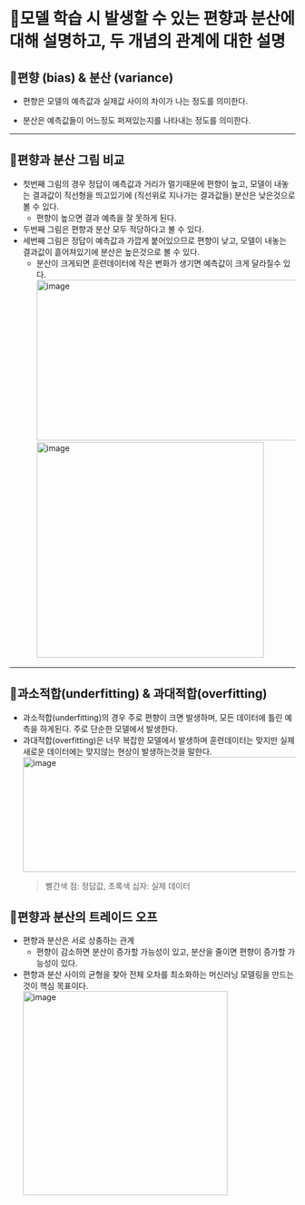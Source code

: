 # :book:모델 학습 시 발생할 수 있는 편향과 분산에 대해 설명하고, 두 개념의 관계에 대한 설명

## :mag_right:편향 (bias) & 분산 (variance)
- 편향은 모델의 예측값과 실제값 사이의 차이가 나는 정도를 의미한다.
  
- 분산은 예측값들이 어느정도 퍼져있는지를 나타내는 정도를 의미한다.



---



## :memo:편향과 분산 그림 비교
- 첫번째 그림의 경우 정답이 예측값과 거리가 멀기때문에 편향이 높고, 모델이 내놓는 결과값이 직선형을 띄고있기에 (직선위로 지나가는 결과값들) 분산은 낮은것으로 볼 수 있다.
  - 편향이 높으면 결과 예측을 잘 못하게 된다.
- 두번째 그림은 편향과 분산 모두 적당하다고 볼 수 있다.
- 세번째 그림은 정답이 예측값과 가깝게 붙어있으므로 편향이 낮고, 모델이 내놓는 결과값이 흩어져있기에 분산은 높은것으로 볼 수 있다.
  - 분산이 크게되면 훈련데이터에 작은 변화가 생기면 예측값이 크게 달라질수 있다.
    <img width="715" height="283" alt="image" src="https://github.com/user-attachments/assets/62af2848-3672-4aea-a501-09817886e482" />
     <img width="400" height="380" alt="image" src="https://github.com/user-attachments/assets/5270d95f-59db-4ed4-a3ce-59f96bc0f55a" />

---  
## :memo:과소적합(underfitting) & 과대적합(overfitting)
- 과소적합(underfitting)의 경우 주로 편향이 크면 발생하며, 모든 데이터에 틀린 예측을 하게된다. 주로 단순한 모델에서 발생한다.
- 과대적합(overfitting)은 너무 복잡한 모델에서 발생하며 훈련데이터는 맞지만 실제 새로운 데이터에는 맞지않는 현상이 발생하는것을 말한다.  
  <img width="589" height="203" alt="image" src="https://github.com/user-attachments/assets/b3875c9e-8a44-4c45-adb7-13aeabc5c3ce" />
  > 빨간색 점: 정답값, 초록색 십자: 실제 데이터



## :mag_right:편향과 분산의 트레이드 오프
- 편향과 분산은 서로 상충하는 관계
  - 편향이 감소하면 분산이 증가할 가능성이 있고, 분산을 줄이면 편향이 증가할 가능성이 있다.
- 편향과 분산 사이의 균형을 찾아 전체 오차를 최소화하는 머신러닝 모델링을 만드는 것이 핵심 목표이다.  
  <img width="360" height="360" alt="image" src="https://github.com/user-attachments/assets/bcebcfb6-a1a7-4cc5-9d09-38541f01b778" />

